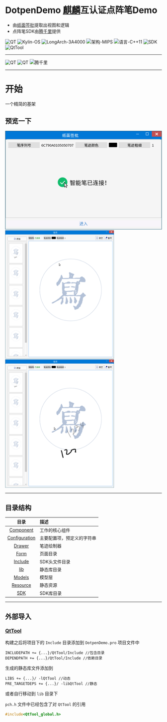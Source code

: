 # DotpenDemo [麒麟](https://www.kylinos.cn/)互认证点阵笔Demo

+ 由[纸面签批](https://github.com/feast107/PaperSign)提取出视图和逻辑
+ 点阵笔SDK由[腾千里](https://www.tqltech.com/)提供   

![QT](https://img.shields.io/badge/QT-5.6.1-01cc33)
![Kylin-OS](https://img.shields.io/badge/Kylin--OS-10.0-ff0000)
![LongArch-3A4000](https://img.shields.io/badge/LongArch-3A4000-ff6600)
![架构-MIPS](https://img.shields.io/badge/架构-MIPS-bb33ff)
![语言-C++11](https://img.shields.io/badge/Lang-C++11-00aaff)
![SDK](https://img.shields.io/badge/SDK-1.0.0-ff22ff)
![QtTool](https://img.shields.io/badge/QtTool-1.0.0-00ccaa)

---
<img src="https://www.qt.io/hubfs/qt-design-system/assets/logos/qt-logo.svg"  height=50 alt="QT"/> 
<img src="https://www.kylinos.cn/static/pc/new/images/logo.png" margin="0" height=50  alt="QT"/>
<img src="https://tqloss.oss-cn-beijing.aliyuncs.com/tqltech/config/LOGO%20%E5%AE%98%E7%BD%91.png" height = 50 alt="腾千里" >

---

# 开始
一个精简的基架

## 预览一下
<img src="./.docs/MainView.png" width=700>
<img src="./.docs/SignView.png" width=350>
<img src="./.docs/SignViewDrawed.png" width=350>


---
## 目录结构
|目录|描述|
|:---:|:---|
|[Component](./Component/README.md)|工作的核心组件|
|[Configuration](./Configuration/README.md)|主要配置项，预定义的字符串|
|[Drawer](./Drawer/README.md)|笔迹绘制器|
|[Form](./Form/README.md)|页面目录|
|[Include](./Include/README.md)|SDK头文件目录|
|[lib](./lib/)|静态库目录|
|[Models](./Models/README.md)|模型层|
|[Resource](./Resource/)|静态资源|
|[SDK](./SDK/)|SDK库目录|

---
## 外部导入

### [QtTool](https://github.com/feast107/QTTool)   

构建之后将项目下的 `Include` 目录添加到 `DotpenDemo.pro` 项目文件中   
``` qt
INCLUDEPATH += {...}/QtTool/Include //包含目录
DEPENDPATH += {...}/QtTool/Include //依赖目录
```
生成的静态库文件添加到
``` qt
LIBS += {...}/ -lQtTool //动态
PRE_TARGETDEPS += {...}/ -libQtTool //静态
```
或者自行移动到 `lib` 目录下

`pch.h` 文件中已经包含了对 `QtTool` 的引用
``` c++
#include<QtTool_global.h>
```
